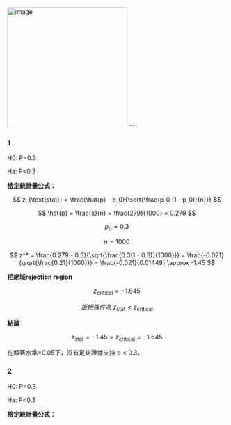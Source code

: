 <img width="276" alt="image" src="https://github.com/user-attachments/assets/a0dce2d9-cf68-4809-9fda-68e06f5588bf">
---

### 1

H0: P=0.3

Ha: P<0.3

**檢定統計量公式：**

$$
z_{\text{stat}} = \frac{\hat{p} - p_0}{\sqrt{\frac{p_0 (1 - p_0)}{n}}}
$$

$$
\hat{p} = \frac{x}{n} = \frac{279}{1000} = 0.279
$$

$$
p_0 = 0.3
$$

$$
n = 1000
$$

$$
z^* = \frac{0.279 - 0.3}{\sqrt{\frac{0.3(1 - 0.3)}{1000}}} 
= \frac{-0.021}{\sqrt{\frac{0.21}{1000}}} 
= \frac{-0.021}{0.01449} \approx -1.45
$$

**拒絕域rejection region**

$$
z_{\text{critical}} = -1.645
$$

$$
拒絕條件為\ z_{\text{stat}} < z_{\text{critical}}
$$

**結論**

$$
z_{\text{stat}} = -1.45 > z_{\text{critical}} = -1.645
$$

在顯著水準=0.05下，沒有足夠證據支持 p < 0.3。

### 2

H0: P=0.3

Ha: P<0.3

**檢定統計量公式：**
